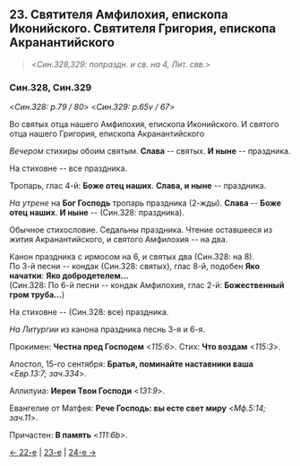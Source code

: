 
## 23. Святителя Амфилохия, епископа Иконийского. Святителя Григория, епископа Акранантийского

> <*Син.328,329: попраздн. и св. на 4, Лит. свв.*>

### Син.328, Син.329

<*Син.328: p.79 / 80*>
<*Син.329: p.65v / 67*>

Во святых отца нашего Амфилохия, епископа Иконийского. 
И святого отца нашего Григория, епископа Акранантийского

*Вечером* стихиры обоим святым.
**Слава** -- святых. **И ныне** -- праздника.

На стиховне -- все праздника. 

Тропарь, глас 4-й: **Боже отец наших**. 
**Слава, и ныне** -- праздника.

*На утрене* на **Бог Господь** тропарь праздника (2-жды). 
**Слава** -- **Боже отец наших**. **И ныне** -- (Син.328: праздника).

Обычное стихословие. Седальны праздника. 
Чтение оставшееся из жития Акранантийского, и святого Амфилохия -- на два.

Канон праздника с ирмосом на 6, и святых два (Син.328: на 8).  
По 3-й песни -- кондак (Син.328: святых), глас 8-й, подобен **Яко начатки**: **Яко добродетелем...**  
(Син.328: По 6-й песни -- кондак Амфилохия, глас 2-й: **Божественный гром труба...**)

На стиховне -- (Син.328: все) праздника. 

*На Литургии* из канона праздника песнь 3-я и 6-я. 

Прокимен: **Честна пред Господем** <*115:6*>. 
Стих: **Что воздам** <*115:3*>.

Апостол, 15-го сентября: **Братья, поминайте наставники ваша** <*Евр.13:7; зач.334*>.

Аллилуиа: **Иереи Твои Господи** <*131:9*>.

Евангелие от Матфея: **Рече Господь: вы есте свет миру** <*Мф.5:14; зач.11*>.

Причастен: **В память** <*111:6b*>.

[← 22-е](11_22_SAB.ru.md) | [23-е](README.md#23-й) | [24-е →](11_24_SAB.ru.md)
